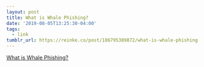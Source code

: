 ```yaml
---
layout: post
title: What is Whale Phishing?
date: '2019-08-05T13:25:30-04:00'
tags:
  - link
tumblr_url: https://reinke.co/post/186795389872/what-is-whale-phishing
---
```

[What is Whale Phishing?](https://blog.mxtoolbox.com/2019/08/02/what-is-whale-phishing/)  
